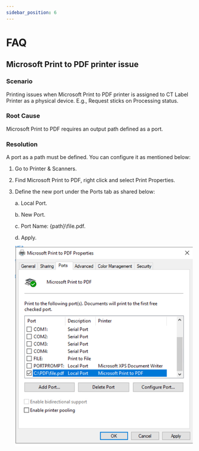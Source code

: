```yaml
---
sidebar_position: 6
---
```


# FAQ

## Microsoft Print to PDF printer issue

### Scenario

Printing issues when Microsoft Print to PDF printer is assigned to CT Label Printer as a physical device. E.g., Request sticks on Processing status.

### Root Cause

Microsoft Print to PDF requires an output path defined as a port.

### Resolution

A port as a path must be defined. You can configure it as mentioned below:

1. Go to Printer & Scanners.

2. Find Microsoft Print to PDF, right click and select Print Properties.

3. Define the new port under the Ports tab as shared below:

    a. Local Port.

    b. New Port.

    c. Port Name: \{path\}\file.pdf.

    d. Apply.

    ![Print to PDF](./media/faq/print-to-pdf.png)
